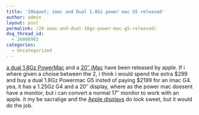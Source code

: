 ```yaml
---
title: '20&quot; imac and Dual 1.8Gz power mac G5 released'
author: admin
layout: post
permalink: /20-imac-and-dual-18gz-power-mac-g5-released/
dsq_thread_id:
  - 26006903
categories:
  - Uncategorized
---
```

[a dual 1.8Gz PowerMac][1] and a [20&#8243; iMac][2] have been released by apple. If i where given a choise between the 2, i think i would spend the extra $299 and buy a dual 1.8Gz Powermac G5 insted of paying $2199 for an imac G4. yea, it has a 1.25Gz G4 and a 20&#8243; display, where as the power mac doesent have a monitor, but i can convert a normal 17&#8243; monitor to work with an apple. it my be sacralige and the [Apple displays][3] do look sweet, but it would do the job.

 [1]: http://www.apple.com/powermac/
 [2]: http://www.apple.com/imac/
 [3]: http://www.apple.com/displays/